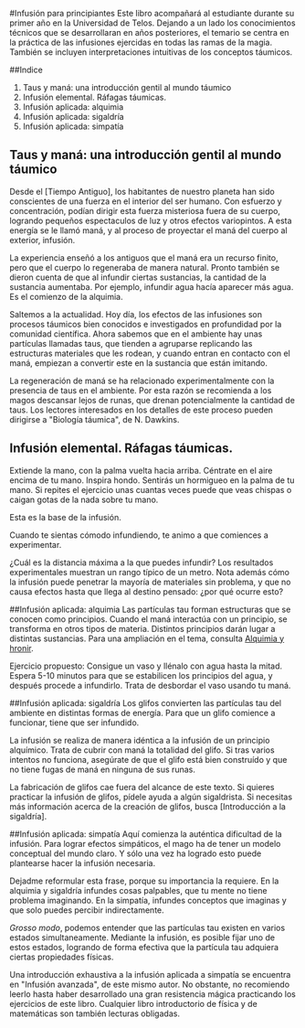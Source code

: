#Infusión para principiantes
Este libro acompañará al estudiante durante su primer año en la Universidad de Telos. Dejando a un lado los conocimientos técnicos que se desarrollaran en años posteriores, el temario se centra en la práctica de las infusiones ejercidas en todas las ramas de la magia. También se incluyen interpretaciones intuitivas de los conceptos táumicos.

##Indice
1. Taus y maná: una introducción gentil al mundo táumico
2. Infusión elemental. Ráfagas táumicas.
3. Infusión aplicada: alquimia
4. Infusión aplicada: sigaldría
5. Infusión aplicada: simpatía

## Taus y maná: una introducción gentil al mundo táumico
Desde el [Tiempo Antiguo], los habitantes de nuestro planeta han sido conscientes de una fuerza en el interior del ser humano. Con esfuerzo y concentración, podían dirigir esta fuerza misteriosa fuera de su cuerpo, logrando pequeños espectaculos de luz y otros efectos variopintos. A esta energía se le llamó maná, y al proceso de proyectar el maná del cuerpo al exterior, infusión.

La experiencia enseñó a los antiguos que el maná era un recurso finito, pero que el cuerpo lo regeneraba de manera natural. Pronto también se dieron cuenta de que al infundir ciertas sustancias, la cantidad de la sustancia aumentaba. Por ejemplo, infundir agua hacía aparecer más agua. Es el comienzo de la alquimia.

Saltemos a la actualidad. Hoy día, los efectos de las infusiones son procesos táumicos bien conocidos e investigados en profundidad por la comunidad científica. Ahora sabemos que en el ambiente hay unas partículas llamadas taus, que tienden a agruparse replicando las estructuras materiales que les rodean, y cuando entran en contacto con el maná, empiezan a convertir este en la sustancia que están imitando.

La regeneración de maná se ha relacionado experimentalmente con la presencia de taus en el ambiente. Por esta razón se recomienda a los magos descansar lejos de runas, que drenan potencialmente la cantidad de taus. Los lectores interesados en los detalles de este proceso pueden dirigirse a "Biología táumica", de N. Dawkins.

## Infusión elemental. Ráfagas táumicas.
Extiende la mano, con la palma vuelta hacia arriba. Céntrate en el aire encima de tu mano. Inspira hondo.
Sentirás un hormigueo en la palma de tu mano. Si repites el ejercicio unas cuantas veces puede que veas chispas o caigan gotas de la nada sobre tu mano.

Esta es la base de la infusión.

Cuando te sientas cómodo infundiendo, te animo a que comiences a experimentar.

¿Cuál es la distancia máxima a la que puedes infundir? Los resultados experimentales muestran un rango típico de un metro.
Nota además cómo la infusión puede penetrar la mayoría de materiales sin problema, y que no causa efectos hasta que llega al destino pensado: ¿por qué ocurre esto?

##Infusión aplicada: alquimia
Las partículas tau forman estructuras que se conocen como principios. Cuando el maná interactúa con un principio, se transforma en otros tipos de materia. Distintos principios darán lugar a distintas sustancias. Para una ampliación en el tema, consulta [Alquimia y hronir](https://github.com/Jsevillamol/Brave-New-World/blob/master/Magia/Alquimia%20y%20Hr%C3%B6nir.md).

Ejercicio propuesto: Consigue un vaso y llénalo con agua hasta la mitad. Espera 5-10 minutos para que se estabilicen los principios del agua, y después procede a infundirlo. Trata de desbordar el vaso usando tu maná.

##Infusión aplicada: sigaldría
Los glifos convierten las partículas tau del ambiente en distintas formas de energía. Para que un glifo comience a funcionar, tiene que ser infundido.

La infusión se realiza de manera idéntica a la infusión de un principio alquímico. Trata de cubrir con maná la totalidad del glifo. Si tras varios intentos no funciona, asegúrate de que el glifo está bien construído y que no tiene fugas de maná en ninguna de sus runas.

La fabricación de glifos cae fuera del alcance de este texto. Si quieres practicar la infusión de glifos, pídele ayuda a algún sigaldrista. Si necesitas más información acerca de la creación de glifos, busca [Introducción a la sigaldría].

##Infusión aplicada: simpatía
Aquí comienza la auténtica dificultad de la infusión. Para lograr efectos simpáticos, el mago ha de tener un modelo conceptual del mundo claro. Y sólo una vez ha logrado esto puede plantearse hacer la infusión necesaria.

Dejadme reformular esta frase, porque su importancia la requiere. En la alquimia y sigaldría infundes cosas palpables, que tu mente no tiene problema imaginando. En la simpatía, infundes conceptos que imaginas y que solo puedes percibir indirectamente.

*Grosso modo*, podemos entender que las partículas tau existen en varios estados simultaneamente. Mediante la infusión, es posible fijar uno de estos estados, logrando de forma efectiva que la partícula tau adquiera ciertas propiedades físicas.

Una introducción exhaustiva a la infusión aplicada a simpatía se encuentra en "Infusión avanzada", de este mismo autor. No obstante, no recomiendo leerlo hasta haber desarrollado una gran resistencia mágica practicando los ejercicios de este libro. Cualquier libro introductorio de física y de matemáticas son también lecturas obligadas.
